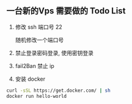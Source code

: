 
## 一台新的Vps 需要做的 Todo List

1. 修改 ssh 端口号 22

    随机修改一个端口号

2. 禁止登录密码登录, 使用密钥登录

3. fail2Ban 禁止 ip

4. 安装 docker
```bash
curl -sSL https://get.docker.com/ | sh
docker run hello-world
```
